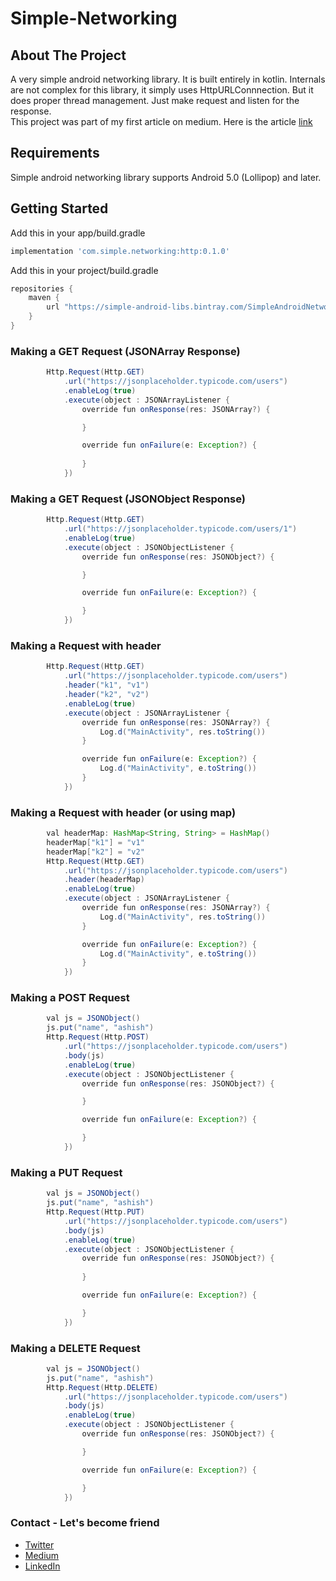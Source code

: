# Simple-Networking


<!-- ABOUT THE PROJECT -->
## About The Project

A very simple android networking library. It is built entirely in kotlin. Internals are not complex for this library, it simply uses HttpURLConnnection. But it does proper thread management. Just make request and listen for the response. <br> 
This project was part of my first article on medium. Here is the article [link](https://ashish1.medium.com/build-a-simple-networking-library-in-android-3ec67a515a8e)


## Requirements

Simple android networking library supports Android 5.0 (Lollipop) and later.

<!-- GETTING STARTED -->
## Getting Started

Add this in your app/build.gradle
```groovy
implementation 'com.simple.networking:http:0.1.0'
```

Add this in your project/build.gradle
```groovy
repositories {
    maven {
        url "https://simple-android-libs.bintray.com/SimpleAndroidNetworking"
    }
}
```

### Making a GET Request (JSONArray Response)
```java
        Http.Request(Http.GET)
            .url("https://jsonplaceholder.typicode.com/users")
            .enableLog(true)
            .execute(object : JSONArrayListener {
                override fun onResponse(res: JSONArray?) {

                }

                override fun onFailure(e: Exception?) {
                    
                }
            })              
```

### Making a GET Request (JSONObject Response)
```java
        Http.Request(Http.GET)
            .url("https://jsonplaceholder.typicode.com/users/1")
            .enableLog(true)
            .execute(object : JSONObjectListener {
                override fun onResponse(res: JSONObject?) {

                }

                override fun onFailure(e: Exception?) {

                }
            })
```

### Making a Request with header
```java
        Http.Request(Http.GET)
            .url("https://jsonplaceholder.typicode.com/users")
            .header("k1", "v1")
            .header("k2", "v2")
            .enableLog(true)
            .execute(object : JSONArrayListener {
                override fun onResponse(res: JSONArray?) {
                    Log.d("MainActivity", res.toString())
                }

                override fun onFailure(e: Exception?) {
                    Log.d("MainActivity", e.toString())
                }
            })
```

### Making a Request with header (or using map)
```java
        val headerMap: HashMap<String, String> = HashMap()
        headerMap["k1"] = "v1"
        headerMap["k2"] = "v2"
        Http.Request(Http.GET)
            .url("https://jsonplaceholder.typicode.com/users")
            .header(headerMap)
            .enableLog(true)
            .execute(object : JSONArrayListener {
                override fun onResponse(res: JSONArray?) {
                    Log.d("MainActivity", res.toString())
                }

                override fun onFailure(e: Exception?) {
                    Log.d("MainActivity", e.toString())
                }
            })
```

### Making a POST Request
```java
        val js = JSONObject()
        js.put("name", "ashish")
        Http.Request(Http.POST)
            .url("https://jsonplaceholder.typicode.com/users")
            .body(js)
            .enableLog(true)
            .execute(object : JSONObjectListener {
                override fun onResponse(res: JSONObject?) {

                }

                override fun onFailure(e: Exception?) {

                }
            })
```


### Making a PUT Request
```java
        val js = JSONObject()
        js.put("name", "ashish")
        Http.Request(Http.PUT)
            .url("https://jsonplaceholder.typicode.com/users")
            .body(js)
            .enableLog(true)
            .execute(object : JSONObjectListener {
                override fun onResponse(res: JSONObject?) {
                    
                }

                override fun onFailure(e: Exception?) {

                }
            })
```

### Making a DELETE Request
```java
        val js = JSONObject()
        js.put("name", "ashish")
        Http.Request(Http.DELETE)
            .url("https://jsonplaceholder.typicode.com/users")
            .body(js)
            .enableLog(true)
            .execute(object : JSONObjectListener {
                override fun onResponse(res: JSONObject?) {

                }

                override fun onFailure(e: Exception?) {

                }
            })
```


### Contact - Let's become friend
- [Twitter](https://twitter.com/ashishy410)
- [Medium](https://ashish1.medium.com/)
- [LinkedIn](https://www.linkedin.com/in/ay3524)
